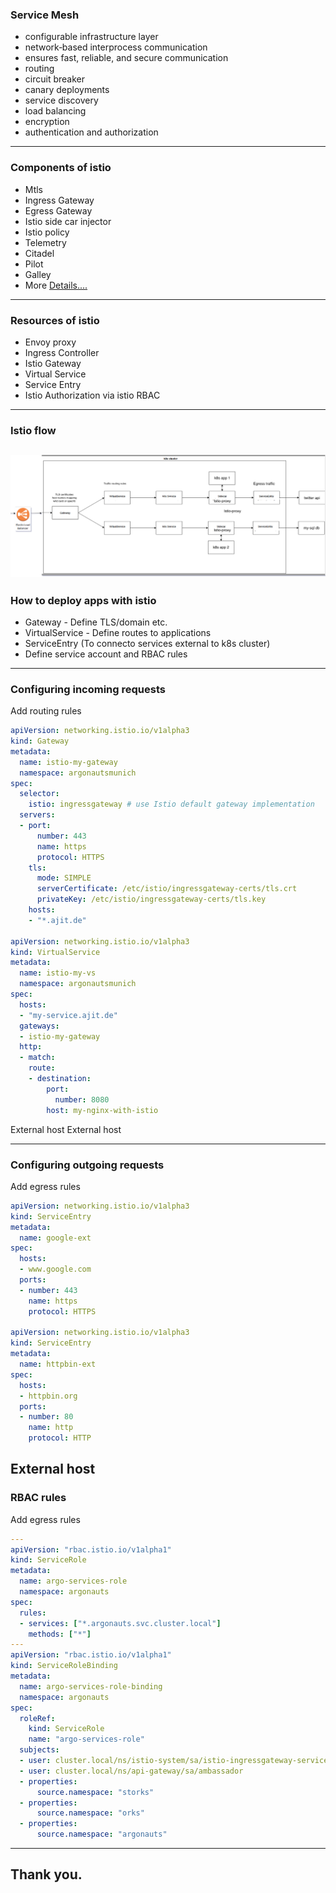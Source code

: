 ### Service Mesh
- configurable infrastructure layer
- network‑based interprocess communication 
- ensures fast, reliable, and secure communication
- routing
- circuit breaker
- canary deployments
- service discovery
- load balancing
- encryption
- authentication and authorization
---
### Components of istio
- Mtls
- Ingress Gateway
- Egress Gateway
- Istio side car injector
- Istio policy
- Telemetry
- Citadel
- Pilot
- Galley
- More [Details....](https://istio.io/docs/concepts/what-is-istio/) 
---
### Resources of istio
- Envoy proxy
- Ingress Controller
- Istio Gateway 
- Virtual Service
- Service Entry
- Istio Authorization via istio RBAC
---
### Istio flow
![Image](istio-basics/assets/istio0.8-flow-diagram.png)
---
### How to deploy apps with istio
- Gateway - Define TLS/domain etc. 
- VirtualService - Define routes to applications
- ServiceEntry (To connecto services external to k8s cluster)
- Define service account and RBAC rules
---
### Configuring incoming requests
<span class='menu-title slide-title'>Add routing rules</span>
```yml
apiVersion: networking.istio.io/v1alpha3
kind: Gateway
metadata:
  name: istio-my-gateway
  namespace: argonautsmunich
spec:
  selector:
    istio: ingressgateway # use Istio default gateway implementation
  servers:
  - port:
      number: 443
      name: https
      protocol: HTTPS
    tls:
      mode: SIMPLE
      serverCertificate: /etc/istio/ingressgateway-certs/tls.crt
      privateKey: /etc/istio/ingressgateway-certs/tls.key
    hosts:
    - "*.ajit.de"

apiVersion: networking.istio.io/v1alpha3
kind: VirtualService
metadata:
  name: istio-my-vs
  namespace: argonautsmunich
spec:
  hosts:
  - "my-service.ajit.de"
  gateways:
  - istio-my-gateway
  http:
  - match:
    route:
    - destination:
        port:
          number: 8080
        host: my-nginx-with-istio
```
<span class="code-presenting-annotation fragment current-only" data-code-focus="2"></span>
<span class="code-presenting-annotation fragment current-only" data-code-focus="22">External host</span>
<span class="code-presenting-annotation fragment current-only" data-code-focus="27-28">External host</span>

---
### Configuring outgoing requests
<span class='menu-title slide-title'>Add egress rules</span>
```yml
apiVersion: networking.istio.io/v1alpha3
kind: ServiceEntry
metadata:
  name: google-ext
spec:
  hosts:
  - www.google.com
  ports:
  - number: 443
    name: https
    protocol: HTTPS

apiVersion: networking.istio.io/v1alpha3
kind: ServiceEntry
metadata:
  name: httpbin-ext
spec:
  hosts:
  - httpbin.org
  ports:
  - number: 80
    name: http
    protocol: HTTP
```
<span class="code-presenting-annotation fragment current-only" data-code-focus="6-7">External host</span>
---
### RBAC rules
<span class='menu-title slide-title'>Add egress rules</span>
```yml
---
apiVersion: "rbac.istio.io/v1alpha1"
kind: ServiceRole
metadata:
  name: argo-services-role
  namespace: argonauts
spec:
  rules:
  - services: ["*.argonauts.svc.cluster.local"]
    methods: ["*"]
---
apiVersion: "rbac.istio.io/v1alpha1"
kind: ServiceRoleBinding
metadata:
  name: argo-services-role-binding
  namespace: argonauts
spec:
  roleRef:
    kind: ServiceRole
    name: "argo-services-role"
  subjects:
  - user: cluster.local/ns/istio-system/sa/istio-ingressgateway-service-account
  - user: cluster.local/ns/api-gateway/sa/ambassador
  - properties:
      source.namespace: "storks"
  - properties:
      source.namespace: "orks"
  - properties:
      source.namespace: "argonauts"
```
---
## Thank you.
